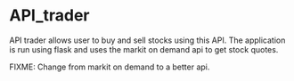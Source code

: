 # API_trader

API trader allows user to buy and sell stocks using this API. The application is run using flask and uses the markit on demand api to get stock quotes. 

FIXME: Change from markit on demand to a better api.